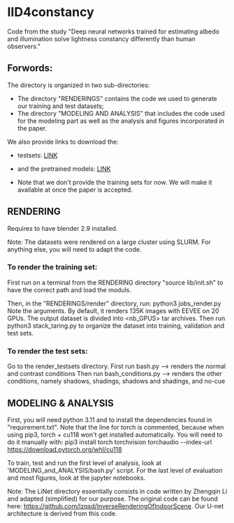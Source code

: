 # IID4constancy
Code from the study "Deep neural networks trained for estimating albedo and illumination solve lightness constancy differently than human observers."

## Forwords:

The directory is organized in two sub-directories: 
 - The directory "RENDERINGS" contains the code we used to generate our training and test datasets; 
 - The directory "MODELING AND ANALYSIS" that includes the code used for the modeling part as well as the analysis and figures incorporated in the paper.

We also provide links to download the:
 - testsets: [LINK](https://www.dropbox.com/scl/fo/yb360ltk2llhyzvhzu7bj/ALmepfhRmdUinTKEZ5rrRKk?rlkey=matwof0s7ew9ei9udk7l8raxb&st=0zz49pim&dl=0)
 - and the pretrained models: [LINK](https://www.dropbox.com/scl/fo/fxl7486bp8b2py5nbv3lw/AKRNDf1pVEOJu45nl0JMt7s?rlkey=ftgr9y2h7hndjw1xifo5jzh8n&st=l7paaw7s&dl=0)

 - Note that we don't provide the training sets for now. We will make it available at once the paper is accepted.

## RENDERING

Requires to have blender 2.9 installed.

Note: The datasets were rendered on a large cluster using SLURM.
For anything else, you will need to adapt the code.

### To render the training set:

First run on a terminal from the RENDERING directory "source lib/init.sh" to have the correct path and load the moduls.

Then, in the "RENDERINGS/render" directory, run: python3 jobs_render.py
Note the arguments. By default, it renders 135K images with EEVEE on 20 GPUs. The output dataset is divided into <nb_GPUS> tar archives.
Then run python3 stack_taring.py to organize the dataset into training, validation and test sets.

### To render the test sets:

Go to the render_testsets directory.
First run bash.py --> renders the normal and contrast conditions
Then run bash_conditions.py --> renders the other conditions, namely shadows, shadings, shadows and shadings, and no-cue


## MODELING & ANALYSIS

First, you will need python 3.11 and to install the dependencies found in "requirement.txt". 
Note that the line for torch is commented, because when using pip3, torch + cu118 won't get installed automatically. You will need to do it manually with: pip3 install torch torchvision torchaudio --index-url https://download.pytorch.org/whl/cu118

To train, test and run the first level of analysis, look at 'MODELING_and_ANALYSIS/bash.py' script.
For the last level of evaluation and most figures, look at the jupyter notebooks.

Note: The LiNet directory essentially consists in code written by Zhengqin Li and adapted (simplified) for our purpose. The original code can be found here: https://github.com/lzqsd/InverseRenderingOfIndoorScene. Our U-net architecture is derived from this code.


